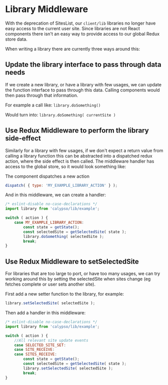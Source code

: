 # Library Middleware

With the deprecation of SitesList, our `client/lib` libraries no longer
have easy access to the current user site. Since libraries are not React
components there isn't an easy way to provide access to our global
Redux store data.

When writing a library there are currently three ways around this:

## Update the library interface to pass through data needs

If we create a new library, or have a library with few usages, we can
update the function interface to pass through this data. Calling components
would then pass through that information.

For example a call like:
`library.doSomething()`

Would turn into:
`library.doSomething( currentSite )`

## Use Redux Middleware to perform the library side-effect

Similarly for a library with few usages, if we don't expect a return value from
calling a library function this can be abstracted into a dispatched redux action,
where the side effect is then called. The middleware handler has access to the
global store, so it would look something like:

The component dispatches a new action

```jsx
dispatch( { type: 'MY_EXAMPLE_LIBRARY_ACTION' } );
```

And in this middleware, we can create a handler:

```jsx
/* eslint-disable no-case-declarations */
import library from 'calypso/lib/example';

switch ( action ) {
	case MY_EXAMPLE_LIBRARY_ACTION:
		const state = getState();
		const selectedSite = getSelectedSite( state );
		library.doSomething( selectedSite );
		break;
}
```

## Use Redux Middleware to setSelectedSite

For libraries that are too large to port, or have too many usages,
we can try working around this by setting the selectedSite when
sites change (eg fetches complete or user sets another site).

First add a new setter function to the library, for example:

```jsx
library.setSelectedSite( selectedSite );
```

Then add a handler in this middleware:

```jsx
/* eslint-disable no-case-declarations */
import library from 'calypso/lib/example';

switch ( action ) {
	//All relevant site update events
	case SELECTED_SITE_SET:
	case SITE_RECEIVE:
	case SITES_RECEIVE:
		const state = getState();
		const selectedSite = getSelectedSite( state );
		library.setSelectedSite( selectedSite );
		break;
}
```
